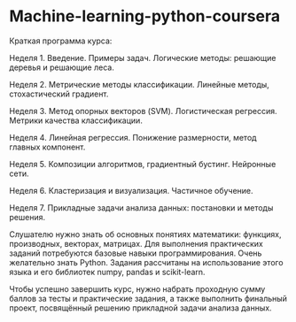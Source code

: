 # Machine-learning-python-coursera

Краткая программа курса:

Неделя 1. Введение. Примеры задач. Логические методы: решающие деревья и решающие леса.

Неделя 2. Метрические методы классификации. Линейные методы, стохастический градиент.

Неделя 3. Метод опорных векторов (SVM). Логистическая регрессия. Метрики качества классификации.

Неделя 4. Линейная регрессия. Понижение размерности, метод главных компонент.

Неделя 5. Композиции алгоритмов, градиентный бустинг. Нейронные сети.

Неделя 6. Кластеризация и визуализация. Частичное обучение.

Неделя 7. Прикладные задачи анализа данных: постановки и методы решения.


Слушателю нужно знать об основных понятиях математики: функциях, производных, векторах, матрицах. Для выполнения практических заданий потребуются базовые навыки программирования. Очень желательно знать Python. Задания рассчитаны на использование этого языка и его библиотек numpy, pandas и scikit-learn.

Чтобы успешно завершить курс, нужно набрать проходную сумму баллов за тесты и практические задания, а также выполнить финальный проект, посвящённый решению прикладной задачи анализа данных.


